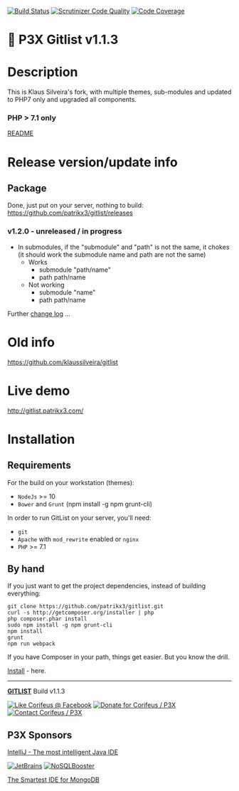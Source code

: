 [//]: #@corifeus-header

  [![Build Status](https://travis-ci.org/patrikx3/gitlist.svg?branch=master)](https://travis-ci.org/patrikx3/gitlist)  [![Scrutinizer Code Quality](https://scrutinizer-ci.com/g/patrikx3/gitlist/badges/quality-score.png?b=master)](https://scrutinizer-ci.com/g/patrikx3/gitlist/?branch=master)  [![Code Coverage](https://scrutinizer-ci.com/g/patrikx3/gitlist/badges/coverage.png?b=master)](https://scrutinizer-ci.com/g/patrikx3/gitlist/?branch=master) 


 
# 🤖 P3X Gitlist  v1.1.3    

# Description  


                        
[//]: #@corifeus-header:end

This is Klaus Silveira's fork, with multiple themes, sub-modules and updated to PHP7 only and upgraded all components.

### PHP > 7.1 only
 
[README](artifacts/php-7.2-ubuntu.md)
 
# Release version/update info

## Package
Done, just put on your server, nothing to build:   
https://github.com/patrikx3/gitlist/releases

### v1.2.0 - unreleased / in progress
* In submodules, if the "submodule" and "path" is not the same, it chokes (it should work the submodule name and path are not the same)
  * Works
    * submodule "path/name"
    * path path/name
  * Not working
    * submodule "name"
    * path path/name 


Further [change log](changelog.md) ...

# Old info
https://github.com/klaussilveira/gitlist

# Live demo

http://gitlist.patrikx3.com/

# Installation

## Requirements
For the build on your workstation (themes):
* ```NodeJs``` >= 10
* ```Bower``` and ```Grunt``` (npm install -g npm grunt-cli)

In order to run GitList on your server, you'll need:

* ```git```
* ```Apache``` with ```mod_rewrite``` enabled or ```nginx```
* ```PHP``` >= 7.1 

## By hand
If you just want to get the project dependencies, instead of building everything:

```
git clone https://github.com/patrikx3/gitlist.git
curl -s http://getcomposer.org/installer | php
php composer.phar install
sudo npm install -g npm grunt-cli
npm install
grunt
npm run webpack
```

If you have Composer in your path, things get easier. But you know the drill.

[Install](INSTALL.md) - here.


[//]: #@corifeus-footer

---

[**GITLIST**](https://pages.corifeus.com/gitlist) Build v1.1.3 

[![Like Corifeus @ Facebook](https://img.shields.io/badge/LIKE-Corifeus-3b5998.svg)](https://www.facebook.com/corifeus.software) [![Donate for Corifeus / P3X](https://img.shields.io/badge/Donate-Corifeus-003087.svg)](https://www.paypal.com/cgi-bin/webscr?cmd=_s-xclick&hosted_button_id=QZVM4V6HVZJW6)  [![Contact Corifeus / P3X](https://img.shields.io/badge/Contact-P3X-ff9900.svg)](https://www.patrikx3.com/en/front/contact) 


## P3X Sponsors

[IntelliJ - The most intelligent Java IDE](https://www.jetbrains.com)
  
[![JetBrains](https://cdn.corifeus.com/assets/svg/jetbrains-logo.svg)](https://www.jetbrains.com/) [![NoSQLBooster](https://cdn.corifeus.com/assets/png/nosqlbooster-70x70.png)](https://www.nosqlbooster.com/)

[The Smartest IDE for MongoDB](https://www.nosqlbooster.com)
  
  
 

[//]: #@corifeus-footer:end